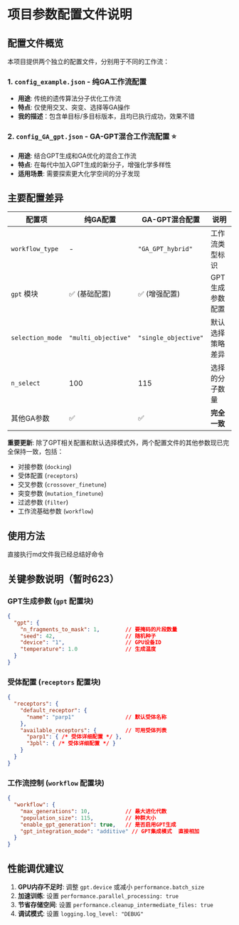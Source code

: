 # 项目参数配置文件说明
## 配置文件概览

本项目提供两个独立的配置文件，分别用于不同的工作流：

### 1. `config_example.json` - 纯GA工作流配置
- **用途**: 传统的遗传算法分子优化工作流
- **特点**: 仅使用交叉、突变、选择等GA操作
- **我的描述**：包含单目标/多目标版本，且均已执行成功，效果不错

### 2. `config_GA_gpt.json` - GA-GPT混合工作流配置 ⭐️
- **用途**: 结合GPT生成和GA优化的混合工作流
- **特点**: 在每代中加入GPT生成的新分子，增强化学多样性
- **适用场景**: 需要探索更大化学空间的分子发现

## 主要配置差异

| 配置项 | 纯GA配置 | GA-GPT混合配置 | 说明 |
|--------|----------|----------------|------|
| `workflow_type` | - | `"GA_GPT_hybrid"` | 工作流类型标识 |
| `gpt` 模块 | ✅ (基础配置) | ✅ (增强配置) | GPT生成参数配置 |
| `selection_mode` | `"multi_objective"` | `"single_objective"` | 默认选择策略差异 |
| `n_select` | 100 | 115 | 选择的分子数量 |
| 其他GA参数 | ✅ | ✅ | **完全一致** |

**重要更新**: 除了GPT相关配置和默认选择模式外，两个配置文件的其他参数现已完全保持一致，包括：
- 对接参数 (`docking`)
- 受体配置 (`receptors`) 
- 交叉参数 (`crossover_finetune`)
- 突变参数 (`mutation_finetune`)
- 过滤参数 (`filter`)
- 工作流基础参数 (`workflow`)

## 使用方法

直接执行md文件我已经总结好命令

## 关键参数说明（暂时623）

### GPT生成参数 (`gpt` 配置块)
```json
{
  "gpt": {
    "n_fragments_to_mask": 1,        // 要掩码的片段数量
    "seed": 42,                      // 随机种子
    "device": "1",                   // GPU设备ID
    "temperature": 1.0               // 生成温度
  }
}
```

### 受体配置 (`receptors` 配置块)
```json
{
  "receptors": {
    "default_receptor": {
      "name": "parp1"                // 默认受体名称
    },
    "available_receptors": {         // 可用受体列表
      "parp1": { /* 受体详细配置 */ },
      "3pbl": { /* 受体详细配置 */ }
    }
  }
}
```

### 工作流控制 (`workflow` 配置块)
```json
{
  "workflow": {
    "max_generations": 10,           // 最大进化代数
    "population_size": 115,          // 种群大小
    "enable_gpt_generation": true,   // 是否启用GPT生成
    "gpt_integration_mode": "additive" // GPT集成模式  直接相加
  }
}
```

## 性能调优建议

1. **GPU内存不足时**: 调整 `gpt.device` 或减小 `performance.batch_size`
2. **加速训练**: 设置 `performance.parallel_processing: true`
3. **节省存储空间**: 设置 `performance.cleanup_intermediate_files: true`
4. **调试模式**: 设置 `logging.log_level: "DEBUG"`
